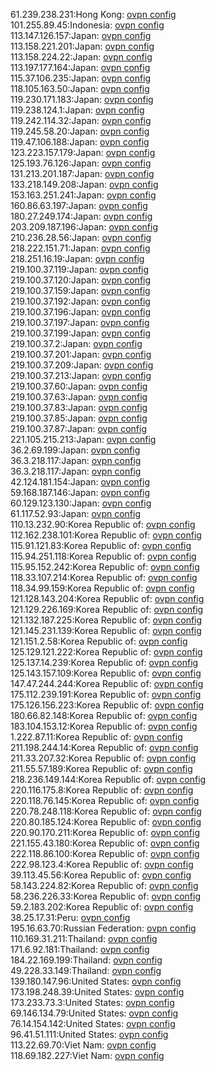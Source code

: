 61.239.238.231:Hong Kong: [ovpn config](vpn/61_239_238_231.ovpn)  
101.255.89.45:Indonesia: [ovpn config](vpn/101_255_89_45.ovpn)  
113.147.126.157:Japan: [ovpn config](vpn/113_147_126_157.ovpn)  
113.158.221.201:Japan: [ovpn config](vpn/113_158_221_201.ovpn)  
113.158.224.22:Japan: [ovpn config](vpn/113_158_224_22.ovpn)  
113.197.177.164:Japan: [ovpn config](vpn/113_197_177_164.ovpn)  
115.37.106.235:Japan: [ovpn config](vpn/115_37_106_235.ovpn)  
118.105.163.50:Japan: [ovpn config](vpn/118_105_163_50.ovpn)  
119.230.171.183:Japan: [ovpn config](vpn/119_230_171_183.ovpn)  
119.238.124.1:Japan: [ovpn config](vpn/119_238_124_1.ovpn)  
119.242.114.32:Japan: [ovpn config](vpn/119_242_114_32.ovpn)  
119.245.58.20:Japan: [ovpn config](vpn/119_245_58_20.ovpn)  
119.47.106.188:Japan: [ovpn config](vpn/119_47_106_188.ovpn)  
123.223.157.179:Japan: [ovpn config](vpn/123_223_157_179.ovpn)  
125.193.76.126:Japan: [ovpn config](vpn/125_193_76_126.ovpn)  
131.213.201.187:Japan: [ovpn config](vpn/131_213_201_187.ovpn)  
133.218.149.208:Japan: [ovpn config](vpn/133_218_149_208.ovpn)  
153.163.251.241:Japan: [ovpn config](vpn/153_163_251_241.ovpn)  
160.86.63.197:Japan: [ovpn config](vpn/160_86_63_197.ovpn)  
180.27.249.174:Japan: [ovpn config](vpn/180_27_249_174.ovpn)  
203.209.187.196:Japan: [ovpn config](vpn/203_209_187_196.ovpn)  
210.236.28.56:Japan: [ovpn config](vpn/210_236_28_56.ovpn)  
218.222.151.71:Japan: [ovpn config](vpn/218_222_151_71.ovpn)  
218.251.16.19:Japan: [ovpn config](vpn/218_251_16_19.ovpn)  
219.100.37.119:Japan: [ovpn config](vpn/219_100_37_119.ovpn)  
219.100.37.120:Japan: [ovpn config](vpn/219_100_37_120.ovpn)  
219.100.37.159:Japan: [ovpn config](vpn/219_100_37_159.ovpn)  
219.100.37.192:Japan: [ovpn config](vpn/219_100_37_192.ovpn)  
219.100.37.196:Japan: [ovpn config](vpn/219_100_37_196.ovpn)  
219.100.37.197:Japan: [ovpn config](vpn/219_100_37_197.ovpn)  
219.100.37.199:Japan: [ovpn config](vpn/219_100_37_199.ovpn)  
219.100.37.2:Japan: [ovpn config](vpn/219_100_37_2.ovpn)  
219.100.37.201:Japan: [ovpn config](vpn/219_100_37_201.ovpn)  
219.100.37.209:Japan: [ovpn config](vpn/219_100_37_209.ovpn)  
219.100.37.213:Japan: [ovpn config](vpn/219_100_37_213.ovpn)  
219.100.37.60:Japan: [ovpn config](vpn/219_100_37_60.ovpn)  
219.100.37.63:Japan: [ovpn config](vpn/219_100_37_63.ovpn)  
219.100.37.83:Japan: [ovpn config](vpn/219_100_37_83.ovpn)  
219.100.37.85:Japan: [ovpn config](vpn/219_100_37_85.ovpn)  
219.100.37.87:Japan: [ovpn config](vpn/219_100_37_87.ovpn)  
221.105.215.213:Japan: [ovpn config](vpn/221_105_215_213.ovpn)  
36.2.69.199:Japan: [ovpn config](vpn/36_2_69_199.ovpn)  
36.3.218.117:Japan: [ovpn config](vpn/36_3_218_117.ovpn)  
36.3.218.117:Japan: [ovpn config](vpn/36_3_218_117.ovpn)  
42.124.181.154:Japan: [ovpn config](vpn/42_124_181_154.ovpn)  
59.168.187.146:Japan: [ovpn config](vpn/59_168_187_146.ovpn)  
60.129.123.130:Japan: [ovpn config](vpn/60_129_123_130.ovpn)  
61.117.52.93:Japan: [ovpn config](vpn/61_117_52_93.ovpn)  
110.13.232.90:Korea Republic of: [ovpn config](vpn/110_13_232_90.ovpn)  
112.162.238.101:Korea Republic of: [ovpn config](vpn/112_162_238_101.ovpn)  
115.91.121.83:Korea Republic of: [ovpn config](vpn/115_91_121_83.ovpn)  
115.94.251.118:Korea Republic of: [ovpn config](vpn/115_94_251_118.ovpn)  
115.95.152.242:Korea Republic of: [ovpn config](vpn/115_95_152_242.ovpn)  
118.33.107.214:Korea Republic of: [ovpn config](vpn/118_33_107_214.ovpn)  
118.34.99.159:Korea Republic of: [ovpn config](vpn/118_34_99_159.ovpn)  
121.128.143.204:Korea Republic of: [ovpn config](vpn/121_128_143_204.ovpn)  
121.129.226.169:Korea Republic of: [ovpn config](vpn/121_129_226_169.ovpn)  
121.132.187.225:Korea Republic of: [ovpn config](vpn/121_132_187_225.ovpn)  
121.145.231.139:Korea Republic of: [ovpn config](vpn/121_145_231_139.ovpn)  
121.151.2.58:Korea Republic of: [ovpn config](vpn/121_151_2_58.ovpn)  
125.129.121.222:Korea Republic of: [ovpn config](vpn/125_129_121_222.ovpn)  
125.137.14.239:Korea Republic of: [ovpn config](vpn/125_137_14_239.ovpn)  
125.143.157.109:Korea Republic of: [ovpn config](vpn/125_143_157_109.ovpn)  
147.47.244.244:Korea Republic of: [ovpn config](vpn/147_47_244_244.ovpn)  
175.112.239.191:Korea Republic of: [ovpn config](vpn/175_112_239_191.ovpn)  
175.126.156.223:Korea Republic of: [ovpn config](vpn/175_126_156_223.ovpn)  
180.66.82.148:Korea Republic of: [ovpn config](vpn/180_66_82_148.ovpn)  
183.104.153.12:Korea Republic of: [ovpn config](vpn/183_104_153_12.ovpn)  
1.222.87.11:Korea Republic of: [ovpn config](vpn/1_222_87_11.ovpn)  
211.198.244.14:Korea Republic of: [ovpn config](vpn/211_198_244_14.ovpn)  
211.33.207.32:Korea Republic of: [ovpn config](vpn/211_33_207_32.ovpn)  
211.55.57.189:Korea Republic of: [ovpn config](vpn/211_55_57_189.ovpn)  
218.236.149.144:Korea Republic of: [ovpn config](vpn/218_236_149_144.ovpn)  
220.116.175.8:Korea Republic of: [ovpn config](vpn/220_116_175_8.ovpn)  
220.118.76.145:Korea Republic of: [ovpn config](vpn/220_118_76_145.ovpn)  
220.78.248.118:Korea Republic of: [ovpn config](vpn/220_78_248_118.ovpn)  
220.80.185.124:Korea Republic of: [ovpn config](vpn/220_80_185_124.ovpn)  
220.90.170.211:Korea Republic of: [ovpn config](vpn/220_90_170_211.ovpn)  
221.155.43.180:Korea Republic of: [ovpn config](vpn/221_155_43_180.ovpn)  
222.118.86.100:Korea Republic of: [ovpn config](vpn/222_118_86_100.ovpn)  
222.98.123.4:Korea Republic of: [ovpn config](vpn/222_98_123_4.ovpn)  
39.113.45.56:Korea Republic of: [ovpn config](vpn/39_113_45_56.ovpn)  
58.143.224.82:Korea Republic of: [ovpn config](vpn/58_143_224_82.ovpn)  
58.236.226.33:Korea Republic of: [ovpn config](vpn/58_236_226_33.ovpn)  
59.2.183.202:Korea Republic of: [ovpn config](vpn/59_2_183_202.ovpn)  
38.25.17.31:Peru: [ovpn config](vpn/38_25_17_31.ovpn)  
195.16.63.70:Russian Federation: [ovpn config](vpn/195_16_63_70.ovpn)  
110.169.31.211:Thailand: [ovpn config](vpn/110_169_31_211.ovpn)  
171.6.92.181:Thailand: [ovpn config](vpn/171_6_92_181.ovpn)  
184.22.169.199:Thailand: [ovpn config](vpn/184_22_169_199.ovpn)  
49.228.33.149:Thailand: [ovpn config](vpn/49_228_33_149.ovpn)  
139.180.147.96:United States: [ovpn config](vpn/139_180_147_96.ovpn)  
173.198.248.39:United States: [ovpn config](vpn/173_198_248_39.ovpn)  
173.233.73.3:United States: [ovpn config](vpn/173_233_73_3.ovpn)  
69.146.134.79:United States: [ovpn config](vpn/69_146_134_79.ovpn)  
76.14.154.142:United States: [ovpn config](vpn/76_14_154_142.ovpn)  
96.41.51.111:United States: [ovpn config](vpn/96_41_51_111.ovpn)  
113.22.69.70:Viet Nam: [ovpn config](vpn/113_22_69_70.ovpn)  
118.69.182.227:Viet Nam: [ovpn config](vpn/118_69_182_227.ovpn)  
